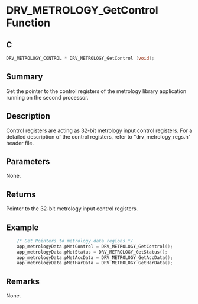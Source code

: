 # DRV_METROLOGY_GetControl Function

## C

```c
DRV_METROLOGY_CONTROL * DRV_METROLOGY_GetControl (void);
```

## Summary

Get the pointer to the control registers of the metrology library application running on the second processor. 

## Description

Control registers are acting as 32-bit metrology input control registers.
For a detailed description of the control registers, refer to "drv_metrology_regs.h" header file.

## Parameters

None.

## Returns

Pointer to the 32-bit metrology input control registers.

## Example

```c
    /* Get Pointers to metrology data regions */
    app_metrologyData.pMetControl = DRV_METROLOGY_GetControl();
    app_metrologyData.pMetStatus = DRV_METROLOGY_GetStatus();
    app_metrologyData.pMetAccData = DRV_METROLOGY_GetAccData();
    app_metrologyData.pMetHarData = DRV_METROLOGY_GetHarData();
```

## Remarks

None.

